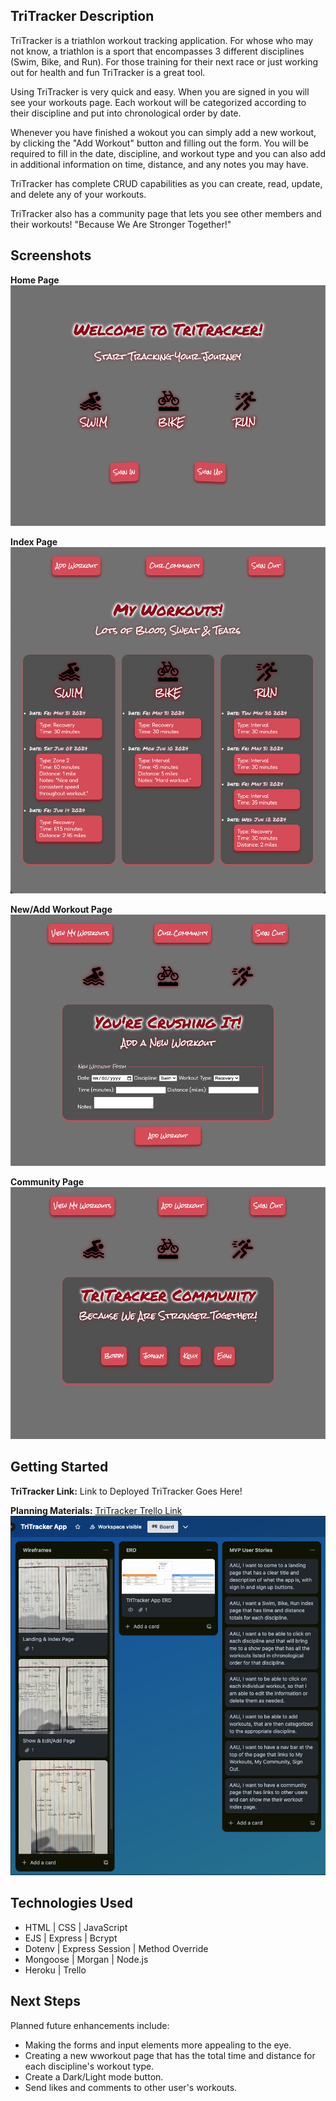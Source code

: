 ## TriTracker Description

TriTracker is a triathlon workout tracking application. For whose who may not know, a triathlon is a sport that encompasses 3 different disciplines (Swim, Bike, and Run). For those training for their next race or just working out for health and fun TriTracker is a great tool.

Using TriTracker is very quick and easy. When you are signed in you will see your workouts page. Each workout will be categorized according to their discipline and put into chronological order by date.

Whenever you have finished a wokout you can simply add a new workout, by clicking the "Add Workout" button and filling out the form. You will be required to fill in the date, discipline, and workout type and you can also add in additional information on time, distance, and any notes you may have.

TriTracker has complete CRUD capabilities as you can create, read, update, and delete any of your workouts.

TriTracker also has a community page that lets you see other members and their workouts! "Because We Are Stronger Together!"

## Screenshots

**Home Page**
![TriTracker-Home-Page](/Pics/TriTracker-Home.png)

**Index Page**
![TriTracker-Index-Page](/Pics/TriTracker-Index.png)

**New/Add Workout Page**
![TriTracker-New-Page](/Pics/TriTracker-New.png)

**Community Page**
![TriTracker-Community-Page](/Pics/TriTracker-Community.png)

## Getting Started

**TriTracker Link:** Link to Deployed TriTracker Goes Here!

**Planning Materials:** [TriTracker Trello Link](https://trello.com/b/NS4g6Gtf/tritracker-app)
![TriTracker-Planning-Materials](/Pics/TriTracker-Planning-Materials.png)

## Technologies Used

- HTML | CSS | JavaScript <br />
- EJS | Express | Bcrypt <br />
- Dotenv | Express Session | Method Override <br />
- Mongoose | Morgan | Node.js <br />
- Heroku | Trello

## Next Steps

Planned future enhancements include:

- Making the forms and input elements more appealing to the eye.
- Creating a new wworkout page that has the total time and distance for each discipline's workout type.
- Create a Dark/Light mode button.
- Send likes and comments to other user's workouts.
